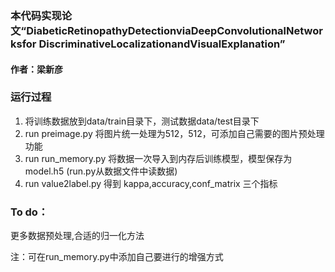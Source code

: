 ### 本代码实现论文“DiabeticRetinopathyDetectionviaDeepConvolutionalNetworksfor DiscriminativeLocalizationandVisualExplanation”
#### 作者：梁新彦

### 运行过程

 1. 将训练数据放到data/train目录下，测试数据data/test目录下
 2. run preimage.py 将图片统一处理为512，512，可添加自己需要的图片预处理功能
 3. run run_memory.py 将数据一次导入到内存后训练模型，模型保存为model.h5
  (run.py从数据文件中读数据)
 4. run value2label.py 得到 kappa,accuracy,conf_matrix 三个指标

### To do：

更多数据预处理,合适的归一化方法

注：可在run_memory.py中添加自己要进行的增强方式
